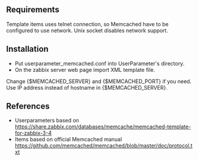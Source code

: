## Requirements
Template items uses telnet connection, so Memcached have to be configured to use network.
Unix socket disables network support.

## Installation
* Put userparameter_memcached.conf into UserParameter's directory.
* On the zabbix server web page import XML template file.

Change {$MEMCACHED_SERVER} and {$MEMCACHED_PORT} if you need.
Use IP address instead of hostname in {$MEMCACHED_SERVER}.

## References
* Userparameters based on https://share.zabbix.com/databases/memcache/memcached-template-for-zabbix-3-4
* Items based on official Memcached manual https://github.com/memcached/memcached/blob/master/doc/protocol.txt

